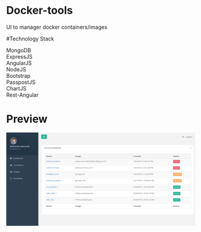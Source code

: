 # Docker-tools
UI to manager docker containers/images

#Technology Stack

MongoDB <br/>
ExpressJS<br/>
AngularJS<br/>
NodeJS<br/>
Bootstrap<br/>
PasspostJS<br/>
ChartJS<br/>
Rest-Angular<br/>

# Preview

![Alt text](screenshot.png "Optional title")
